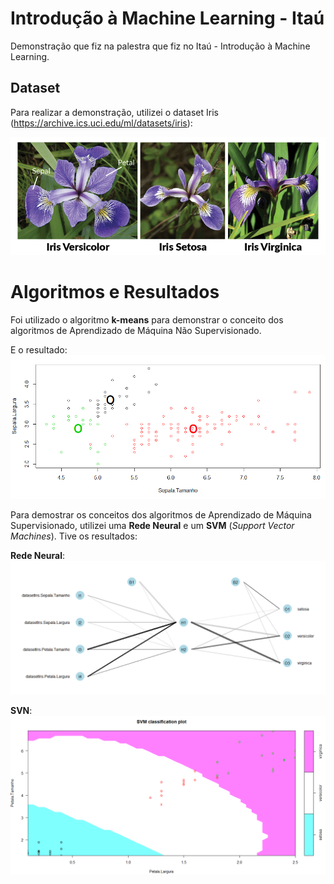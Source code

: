 # Introdução à Machine Learning - Itaú
Demonstração que fiz na palestra que fiz no Itaú - Introdução à Machine Learning. 

## Dataset
Para realizar a demonstração, utilizei o dataset Iris (https://archive.ics.uci.edu/ml/datasets/iris): 

![Context Menu](image/Iris.png)

# Algoritmos e Resultados
Foi utilizado o algoritmo **k-means** para demonstrar o conceito dos algoritmos de Aprendizado de Máquina Não Supervisionado. 

E o resultado: 
![Context Menu](image/ResultadoKMeans.PNG)

Para demostrar os conceitos dos algoritmos de Aprendizado de Máquina Supervisionado, utilizei uma **Rede Neural** e um **SVM** (_Support Vector Machines_). Tive os resultados: 

**Rede Neural**: 
![Context Menu](image/RNA.PNG)


**SVN**:
![Context Menu](image/ResultadoSVM.PNG)
